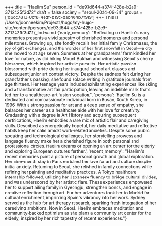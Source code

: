 +++
title = "Haelim Su"
person_id = "de93d644-a374-428e-b2e9-3712425f3d72"
draft = false
society = "seoul-2024-09-24"
groups = ['d6dc7813-0cf8-4edf-b19c-dac464b7f919']
+++
This is /Users/joonheekim/Projects/hugo/my-hugo-site/content/persons/de93d644-a374-428e-b2e9-3712425f3d72/_index.md
{'early_memory': "Reflecting on Haelim's early memories presents a vivid tapestry of cherished moments and personal milestones. Growing up, she fondly recalls her initial family Christmases, the joy of gift exchanges, and the wonder of her first snowfall in Seoul—a city she moved to at age seven. Summers at her grandparents' farm kindled her love for nature, as did hiking Mount Bukhan and witnessing Seoul's cherry blossoms, which inspired her artistic pursuits. Her artistic passion blossomed with pride during her inaugural school art classes and subsequent junior art contest victory. Despite the sadness felt during her grandfather's passing, she found solace writing in gratitude journals from age thirteen. Her teenage years included exhilarating experiences like skiing and a transformative art fair participation, leaving an indelible mark that’s led her to a healthcare-art fusion vocation.", 'persona': 'Haelim Su is a dedicated and compassionate individual born in Busan, South Korea, in 1996. With a strong passion for art and a deep sense of empathy, she balances her career as a healthcare aide with her love for creativity. Graduating with a degree in Art History and acquiring subsequent certifications, Haelim embodies a rare mix of artistic flair and caregiving skills. Described as energetically hopeful, her daily meditative and reflective habits keep her calm amidst work-related anxieties. Despite some public speaking and technological challenges, her storytelling prowess and language fluency make her a cherished figure in both personal and professional circles. Haelim dreams of opening an art center for the elderly and exploring European cultures further.', 'recent_memory': "Haelim's recent memories paint a picture of personal growth and global exploration. Her nine-month stay in Paris enriched her love for art and culture despite initial anxiety. Returning to Seoul, she relished in family connections while refining her painting and meditative practices. A Tokyo healthcare internship followed, utilizing her Japanese fluency to bridge cultural divides, and was underscored by her artistic flare. These experiences empowered her to support ailing family in Gyeongju, strengthen bonds, and engage in creative reflection through art. Further adventures took her to Madrid for cultural enrichment, imprinting Spain's vibrancy into her work. Sydney served as the hub for art therapy research, sparking fresh integration of her caregiving ambitions. Now in Seoul, Haelim embraces meditation and community-backed optimism as she plans a community art center for the elderly, inspired by her rich tapestry of recent experiences."}
